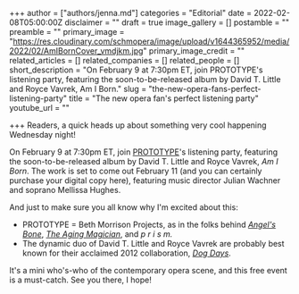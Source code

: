 +++
author = ["authors/jenna.md"]
categories = "Editorial"
date = 2022-02-08T05:00:00Z
disclaimer = ""
draft = true
image_gallery = []
postamble = ""
preamble = ""
primary_image = "https://res.cloudinary.com/schmopera/image/upload/v1644365952/media/2022/02/AmIBornCover_vmdjkm.jpg"
primary_image_credit = ""
related_articles = []
related_companies = []
related_people = []
short_description = "On February 9 at 7:30pm ET, join PROTOTYPE's listening party, featuring the soon-to-be-released album by David T. Little and Royce Vavrek, Am I Born."
slug = "the-new-opera-fans-perfect-listening-party"
title = "The new opera fan's perfect listening party"
youtube_url = ""

+++
Readers, a quick heads up about something very cool happening Wednesday night!

On February 9 at 7:30pm ET, join [PROTOTYPE](https://prototypefestival.org/)'s listening party, featuring the soon-to-be-released album by David T. Little and Royce Vavrek, _Am I Born_. The work is set to come out February 11 (and you can certainly purchase your digital copy here), featuring music director Julian Wachner and soprano Mellissa Hughes.

And just to make sure you all know why I'm excited about this: 

* PROTOTYPE = Beth Morrison Projects, as in the folks behind [_Angel's Bone_](/angels-bone-i-finally-saw-it-and-im-never-going-to-be-the-same/), [_The Aging Magician_](/magic-everywhere-in-sdos-aging-magician/), and _p r i s m._
* The dynamic duo of David T. Little and Royce Vavrek are probably best known for their acclaimed 2012 collaboration, [_Dog Days_](https://bethmorrisonprojects.org/projects/touring/dog-days/).

It's a mini who's-who of the contemporary opera scene, and this free event is a must-catch. See you there, I hope!
